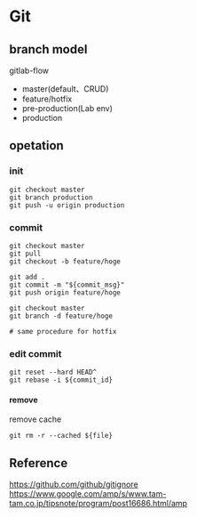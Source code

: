 # Git
## branch model
gitlab-flow

- master(default、CRUD)
- feature/hotfix
- pre-production(Lab env)
- production

## opetation
### init
```
git checkout master
git branch production
git push -u origin production
```

### commit
```
git checkout master
git pull
git checkout -b feature/hoge

git add .
git commit -m "${commit_msg}"
git push origin feature/hoge

git checkout master
git branch -d feature/hoge

# same procedure for hotfix
```

### edit commit
```
git reset --hard HEAD^
git rebase -i ${commit_id}
```

#### remove
remove cache
```
git rm -r --cached ${file}
```


## Reference
https://github.com/github/gitignore
https://www.google.com/amp/s/www.tam-tam.co.jp/tipsnote/program/post16686.html/amp
